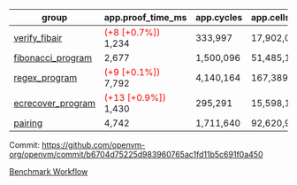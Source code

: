 | group | app.proof_time_ms | app.cycles | app.cells_used | leaf.proof_time_ms | leaf.cycles | leaf.cells_used |
| -- | -- | -- | -- | -- | -- | -- |
| [verify_fibair](https://github.com/openvm-org/openvm/blob/benchmark-results/benchmarks-pr/1486/verify_fibair-b6704d75225d983960765ac1fd11b5c691f0a450.md) |<span style='color: red'>(+8 [+0.7%])</span> 1,234 |  333,997 |  17,902,036 |- | - | - |
| [fibonacci_program](https://github.com/openvm-org/openvm/blob/benchmark-results/benchmarks-pr/1486/fibonacci-b6704d75225d983960765ac1fd11b5c691f0a450.md) | 2,677 |  1,500,096 |  51,485,167 |- | - | - |
| [regex_program](https://github.com/openvm-org/openvm/blob/benchmark-results/benchmarks-pr/1486/regex-b6704d75225d983960765ac1fd11b5c691f0a450.md) |<span style='color: red'>(+9 [+0.1%])</span> 7,792 |  4,140,164 |  167,389,450 |- | - | - |
| [ecrecover_program](https://github.com/openvm-org/openvm/blob/benchmark-results/benchmarks-pr/1486/ecrecover-b6704d75225d983960765ac1fd11b5c691f0a450.md) |<span style='color: red'>(+13 [+0.9%])</span> 1,430 |  295,291 |  15,598,160 |- | - | - |
| [pairing](https://github.com/openvm-org/openvm/blob/benchmark-results/benchmarks-pr/1486/pairing-b6704d75225d983960765ac1fd11b5c691f0a450.md) | 4,742 |  1,711,640 |  92,620,923 |- | - | - |


Commit: https://github.com/openvm-org/openvm/commit/b6704d75225d983960765ac1fd11b5c691f0a450

[Benchmark Workflow](https://github.com/openvm-org/openvm/actions/runs/13956542472)
